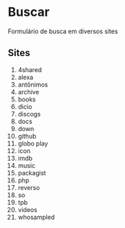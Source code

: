 # Buscar
Formulário de busca em diversos sites

## Sites
1. 4shared
1. alexa
1. antônimos
1. archive
1. books
1. dicio
1. discogs
1. docs
1. down
1. github
1. globo play
1. icon
1. imdb
1. music
1. packagist
1. php
1. reverso
1. so
1. tpb
1. videos
1. whosampled
